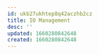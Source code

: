 ```yaml
---
id: ukb27ukhtep8q42aczhb2cz
title: IO Management
desc: ''
updated: 1660280842648
created: 1660280842648
---
```

